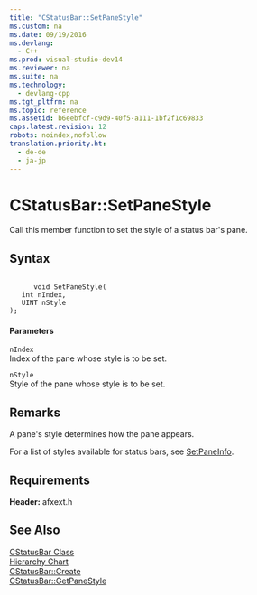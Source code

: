 ```yaml
---
title: "CStatusBar::SetPaneStyle"
ms.custom: na
ms.date: 09/19/2016
ms.devlang: 
  - C++
ms.prod: visual-studio-dev14
ms.reviewer: na
ms.suite: na
ms.technology: 
  - devlang-cpp
ms.tgt_pltfrm: na
ms.topic: reference
ms.assetid: b6eebfcf-c9d9-40f5-a111-1bf2f1c69833
caps.latest.revision: 12
robots: noindex,nofollow
translation.priority.ht: 
  - de-de
  - ja-jp
---
```

# CStatusBar::SetPaneStyle
Call this member function to set the style of a status bar's pane.  
  
## Syntax  
  
```  
  
      void SetPaneStyle(  
   int nIndex,  
   UINT nStyle   
);  
```  
  
#### Parameters  
 `nIndex`  
 Index of the pane whose style is to be set.  
  
 `nStyle`  
 Style of the pane whose style is to be set.  
  
## Remarks  
 A pane's style determines how the pane appears.  
  
 For a list of styles available for status bars, see [SetPaneInfo](../vs140/CStatusBar--SetPaneInfo.md).  
  
## Requirements  
 **Header:** afxext.h  
  
## See Also  
 [CStatusBar Class](../vs140/CStatusBar-Class.md)   
 [Hierarchy Chart](../vs140/Hierarchy-Chart.md)   
 [CStatusBar::Create](../vs140/CStatusBar--Create.md)   
 [CStatusBar::GetPaneStyle](../vs140/CStatusBar--GetPaneStyle.md)